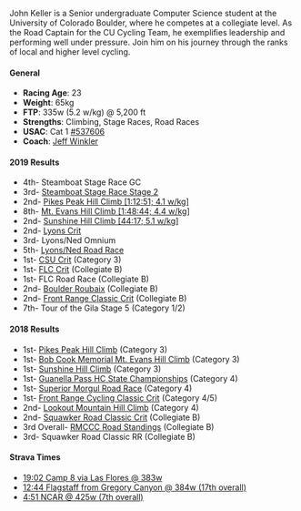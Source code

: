 John Keller is a Senior undergraduate Computer Science student at the University of Colorado Boulder, where he competes at a collegiate level. As the Road Captain for the CU Cycling Team, he exemplifies leadership and performing well under pressure. Join him on his journey through the ranks of local and higher level cycling.

#### General
- **Racing Age**: 23
- **Weight**: 65kg
- **FTP**: 335w (5.2 w/kg) @ 5,200 ft
- **Strengths**: Climbing, Stage Races, Road Races
- **USAC**: Cat 1 [#537606](https://legacy.usacycling.org/results/index.php?compid=537606)
- **Coach**: [Jeff Winkler](http://winklercycling.com)

#### 2019 Results

- 4th- Steamboat Stage Race GC
- 3rd- [Steamboat Stage Race Stage 2](https://www.strava.com/activities/2672114761)
- 2nd- [Pikes Peak Hill Climb [1:12:51; 4.1 w/kg]](https://www.strava.com/activities/2607502439)
- 8th- [Mt. Evans Hill Climb [1:48:44; 4.4 w/kg]](https://www.strava.com/activities/2567985556)
- 2nd- [Sunshine Hill Climb [44:17; 5.1 w/kg]](https://www.strava.com/activities/2512396673)
- 2nd- [Lyons Crit](https://www.strava.com/activities/2493797651)
- 3rd- Lyons/Ned Omnium
- 5th- [Lyons/Ned Road Race](https://www.coloradocycling.org/results/road#year=2019&eventId=2566&resultsetId=31838)
- 1st- [CSU Crit](https://www.coloradocycling.org/results/road#year=2019&eventId=2425&resultsetId=30878) (Category 3)
- 1st- [FLC Crit](https://john.coffee/2019/04/20/flc-mens-b-criterium/) (Collegiate B)
- 1st- FLC Road Race (Collegiate B)
- 2nd- [Boulder Roubaix](https://www.coloradocycling.org/results/road#year=2019&eventId=2420&resultsetId=30628) (Collegiate B)
- 2nd- [Front Range Classic Crit](https://www.coloradocycling.org/results/road?year=2019&eventId=2408&resultsetId=29836) (Collegiate B)
- 7th- Tour of the Gila Stage 5 (Category 1/2)


#### 2018 Results

- 1st- [Pikes Peak Hill Climb](https://www.coloradocycling.org/results/road#year=2018&eventId=2232&resultsetId=27873) (Category 3)
- 1st- [Bob Cook Memorial Mt. Evans Hill Climb](https://www.coloradocycling.org/results/road#year=2018&eventId=2224&resultsetId=27658) (Category 3)
- 1st- [Sunshine Hill Climb](/2018/07/08/sunshine-hill-climb/) (Category 3)
- 1st- [Guanella Pass HC State Championships](https://www.coloradocycling.org/results/road#year=2018&eventId=2304&resultsetId=27291) (Category 4)
- 1st- [Superior Morgul Road Race](https://www.coloradocycling.org/results/road#year=2018&eventId=2202&resultsetId=27096) (Category 4)
- 1st- [Front Range Cycling Classic Crit](https://www.coloradocycling.org/results/road#year=2018&eventId=2192&resultsetId=26234) (Category 4/5)
- 2nd- [Lookout Mountain Hill Climb](/2018/06/09/lookout-mountain-hill-climb/) (Category 4)
- 2nd- [Squawker Road Classic Crit](/2018/04/24/flc-mens-b-criterium/) (Collegiate B)
- 3rd Overall- [RMCCC Road Standings](http://winklercycling.com/rmccc/rmccc-individual-standings.html) (Collegiate B)
- 3rd- Squawker Road Classic RR (Collegiate B)
<!-- - 5th- Front Range Cycling Classic RR (Collegiate B) -->
<!-- - 7th- [The Koppenberg](/2018/04/30/koppenberg-sm4-last-lap/) (Category 4) -->
<!-- - 10th- Squawker Road Classic Crit (Category 4/5) -->
<!-- - 14th- Front Range Cycling Classic Crit (Collegiate B) -->
<!-- - 22nd- CSU Oval Critereum (Collegiate B) -->
<!-- - 4th- DU Cycling City Park Crit (Collegiate C) -->
<!-- - 7th- DU Cycling City Park Crit (Category 5) -->

#### Strava Times

- [19:02 Camp 8 via Las Flores @ 383w](https://www.strava.com/activities/2431487104/segments/61295038854)
- [12:44 Flagstaff from Gregory Canyon @ 384w (17th overall)](https://www.strava.com/activities/2705637921/segments/67633208246)
- [4:51 NCAR @ 425w (7th overall)](https://www.strava.com/activities/2415267881/segments/60923234484)
